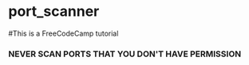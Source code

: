 # port_scanner

#This is a FreeCodeCamp tutorial
### NEVER SCAN PORTS THAT YOU DON'T HAVE PERMISSION ###